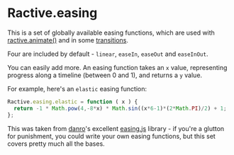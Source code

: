 # Ractive.easing

This is a set of globally available easing functions, which are used with [ractive.animate()](ractive.animate().md) and in some [transitions](transitions.md).

Four are included by default - `linear`, `easeIn`, `easeOut` and `easeInOut`.

You can easily add more. An easing function takes an `x` value, representing progress along a timeline (between 0 and 1), and returns a `y` value.

For example, here's an `elastic` easing function:

```js
Ractive.easing.elastic = function ( x ) {
  return -1 * Math.pow(4,-8*x) * Math.sin((x*6-1)*(2*Math.PI)/2) + 1;
};
```

This was taken from [danro](https://github.com/danro)'s excellent [easing.js](https://github.com/danro/easing-js/blob/master/easing.js) library - if you're a glutton for punishment, you could write your own easing functions, but this set covers pretty much all the bases.